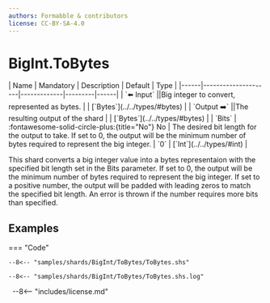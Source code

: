 ```yaml
---
authors: Formabble & contributors
license: CC-BY-SA-4.0
---
```



# BigInt.ToBytes

<div class="sh-parameters" markdown="1">
| Name | Mandatory | Description | Default | Type |
|------|---------------------|-------------|---------|------|
| `⬅️ Input` ||Big integer to convert, represented as bytes. | | [`Bytes`](../../types/#bytes) |
| `Output ➡️` ||The resulting output of the shard | | [`Bytes`](../../types/#bytes) |
| `Bits` | :fontawesome-solid-circle-plus:{title="No"} No  | The desired bit length for the output to take. If set to 0, the output will be the minimum number of bytes required to represent the big integer. | `0` | [`Int`](../../types/#int) |

</div>

This shard converts a big integer value into a bytes representaion with the specified bit length set in the Bits parameter. If set to 0, the output will be the minimum number of bytes required to represent the big integer. If set to a positive number, the output will be padded with leading zeros to match the specified bit length. An error is thrown if the number requires more bits than specified.

## Examples

=== "Code"

  ```x86asm linenums="1"
  --8<-- "samples/shards/BigInt/ToBytes/ToBytes.shs"
  ```

  ```
  --8<-- "samples/shards/BigInt/ToBytes/ToBytes.shs.log"
  ```
&nbsp;
--8<-- "includes/license.md"

